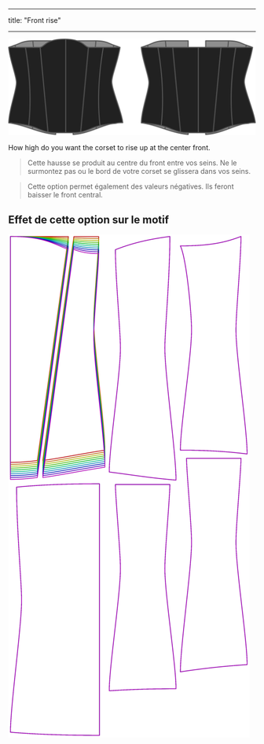 - - -
title: "Front rise"
- - -

![The front rise option on Cathrin](./frontrise.svg)

How high do you want the corset to rise up at the center front.

> Cette hausse se produit au centre du front entre vos seins. Ne le surmontez pas ou le bord de votre corset se glissera dans vos seins.

> Cette option permet également des valeurs négatives. Ils feront baisser le front central.

## Effet de cette option sur le motif

![Cette image montre l'effet de cette option en superposant plusieurs variantes qui ont une valeur différente pour cette option](cathrin_frontrise_sample.svg "Effet de cette option sur le modèle")
